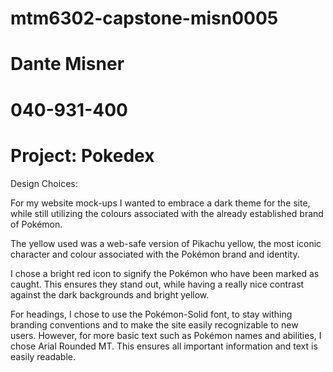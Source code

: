 # mtm6302-capstone-misn0005
# Dante Misner
# 040-931-400
# Project: Pokedex 

Design Choices:

For my website mock-ups I wanted to embrace a dark theme for the site, while still utilizing the colours associated with the already established brand of Pokémon. 

The yellow used was a web-safe version of Pikachu yellow, the most iconic character and colour associated with the Pokémon brand and identity.

I chose a bright red icon to signify the Pokémon who have been marked as caught. This ensures they stand out, while having a really nice contrast against the dark backgrounds and bright yellow.

For headings, I chose to use the Pokémon-Solid font, to stay withing branding conventions and to make the site easily recognizable to new users. However, for more basic text such as Pokémon names and abilities, I chose Arial Rounded MT. This ensures all important information and text is easily readable. 
